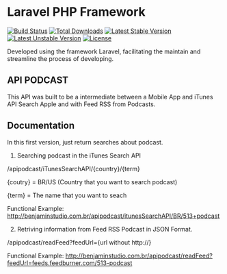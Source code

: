# Laravel PHP Framework

[![Build Status](https://travis-ci.org/laravel/framework.svg)](https://travis-ci.org/laravel/framework)
[![Total Downloads](https://poser.pugx.org/laravel/framework/d/total.svg)](https://packagist.org/packages/laravel/framework)
[![Latest Stable Version](https://poser.pugx.org/laravel/framework/v/stable.svg)](https://packagist.org/packages/laravel/framework)
[![Latest Unstable Version](https://poser.pugx.org/laravel/framework/v/unstable.svg)](https://packagist.org/packages/laravel/framework)
[![License](https://poser.pugx.org/laravel/framework/license.svg)](https://packagist.org/packages/laravel/framework)

Developed using the framework Laravel, facilitating the maintain and streamline the process of developing.

## API PODCAST

This API was built to be a intermediate between a Mobile App and iTunes API Search Apple and with Feed RSS from Podcasts.

## Documentation

In this first version, just return searches about podcast.

1. Searching podcast in the iTunes Search API

/apipodcast/iTunesSearchAPI/{country}/{term}

{coutry} = BR/US (Country that you want to search podcast)

{term} = The name that you want to seach

Functional Example: http://benjaminstudio.com.br/apipodcast/itunesSearchAPI/BR/513+podcast

2. Retriving information from Feed RSS Podcast in JSON Format.

/apipodcast/readFeed?feedUrl={url without http://}

Functional Example: http://benjaminstudio.com.br/apipodcast/readFeed?feedUrl=feeds.feedburner.com/513-podcast